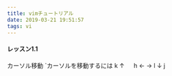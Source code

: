 ```yaml
---
title: vimチュートリアル
date: 2019-03-21 19:51:57
tags: vi
---
```

#### レッスン1.1 

カーソル移動
`カーソルを移動するには
        k
        ↑
　  h ←    → l
        ↓
        j